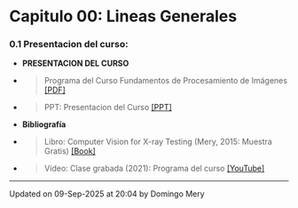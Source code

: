 
# Capitulo 00: Lineas Generales
### 0.1 Presentacion del curso:
* **PRESENTACION DEL CURSO** 
* > Programa del Curso Fundamentos de Procesamiento de Imágenes [[PDF]](https://github.com/domingomery/imagenes/blob/master/clases/Cap00_Lineas_Generales/program/IMG00_ProgramaCurso.pdf)
* > PPT: Presentacion del Curso [[PPT]](https://github.com/domingomery/imagenes/blob/master/clases/Cap00_Lineas_Generales/program/IMG00_PresentationCurso.pptx)
* **Bibliografía** 
* > Libro: Computer Vision for X-ray Testing (Mery, 2015: Muestra Gratis) [[Book]](https://www.dropbox.com/s/6ojxn5h1s0dxhd4/bok%253A978-3-319-20747-6.pdf)
* > Video: Clase grabada (2021): Programa del curso [[YouTube]](https://youtu.be/ViO5UX-rJpQ)
---


Updated on 09-Sep-2025 at 20:04 by Domingo Mery
